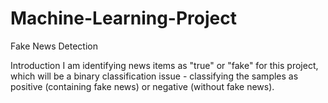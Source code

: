 # Machine-Learning-Project
Fake News Detection

Introduction
I am identifying news items as "true" or "fake" for this project, which will be a binary classification issue - classifying the samples as positive (containing fake news) or negative (without fake news).
